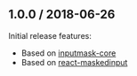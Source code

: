 ## 1.0.0 / 2018-06-26

Initial release features:

* Based on [inputmask-core](https://github.com/insin/inputmask-core)
* Based on [react-maskedinput](https://github.com/insin/react-maskedinput)

[Jonny Buchanan]: (https://github.com/insin)
